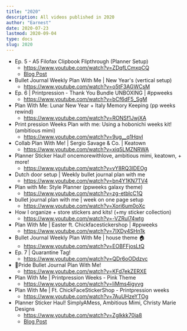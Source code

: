 ```yaml
---
title: "2020"
description: All videos published in 2020
author: "Earnest"
date: 2020-07-23
lastmod: 2020-09-04
type: docs
slug: 2020
---
```


- Ep. 5 - A5 Filofax Clipbook Flipthrough (Planner Setup)
  - https://www.youtube.com/watch?v=ZDqfLCmxpCQ
  - [Blog Post](/posts/2020/01/05-a5-filofax-clipbook)
- Bullet Journal Weekly Plan With Me | New Year's (vertical setup)
  - https://www.youtube.com/watch?v=o5tF3AGWCsM
- Ep. 6 | Printpression - Thank You Bundle UNBOXING | #ppweeks
  - https://www.youtube.com/watch?v=bCf6dF5_SgM
- Plan With Me: Lunar New Year + Italy Memory Keeping (pp weeks rewind)
  - https://www.youtube.com/watch?v=RONSf1JwjXA
- Print pression Weeks Plan with me: Using a hobonichi weeks kit! (ambitious mimi)
  - https://www.youtube.com/watch?v=9ug__q1HqvI
- Collab Plan With Me! | Sergio Savage & Co. | Keatown
  - https://www.youtube.com/watch?v=xiq5LMZNRWA
- Planner Sticker Haul! oncemorewithlove, ambitious mimi, keatown, + more!
  - https://www.youtube.com/watch?v=vY8RQ3lDEOg
- Dutch door setup | Weekly bullet journal plan with me
  - https://www.youtube.com/watch?v=bn4Y1KN7TV4
- Plan with Me: Style Planner (ppweeks galaxy theme)
  - https://www.youtube.com/watch?v=zg-etblcC1Q
- bullet journal plan with me | week on one page setup
  - https://www.youtube.com/watch?v=Xori6um0oXc
- How I organize + store stickers and kits! (+my sticker collection)
  - https://www.youtube.com/watch?v=-VZRul74wtg
- Plan With Me | Easter ft. Chickfacestickershop | #ppweeks
  - https://www.youtube.com/watch?v=7IXDy4SHn1k
- Bullet Journal Weekly Plan With Me | house theme 🏠
  - https://www.youtube.com/watch?v=EOBFFjosLtQ
- Ep. 7 | Quarantine Tag!
  - https://www.youtube.com/watch?v=QDr6oODdzvc
- ️‍🌈Pride Bullet Journal Plan With Me!
  - https://www.youtube.com/watch?v=KFd7ekZERXE
- Plan With Me | Printpression Weeks - Pink Theme
  - https://www.youtube.com/watch?v=liMms4igyvg
- Plan With Me | Ft. ChickFaceStickerShop - Printpression weeks
  - https://www.youtube.com/watch?v=7AuUHzeYTOg
- Planner Sticker Haul! SimplyAMess, Ambitious Mimi, Christy Marie Designs
  - https://www.youtube.com/watch?v=Zglkkk70ja8
  - [Blog Post](/posts/2020/08/09-canadian-planner-sticker-shops-list)
